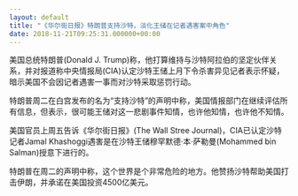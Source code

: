 ```yaml
---
layout: default
title: "《华尔街日报》特朗普支持沙特，淡化王储在记者遇害案中角色"
date: 2018-11-21T09:25:31.000000+00:00
---
```


美国总统特朗普(Donald J. Trump)称，他打算维持与沙特阿拉伯的坚定伙伴关系，并对报道称中央情报局(CIA)认定沙特王储上月下令杀害异见记者表示怀疑，暗示美国不会因记者遇害一事而对沙特采取惩罚行动。

特朗普周二在白宫发布的名为“支持沙特”的声明中称，美国情报部门在继续评估所有信息，但表示，很可能王储对这一悲剧事件知情，也许他知情，也许他不知情。

美国官员上周五告诉《华尔街日报》(The Wall Stree Journal)，CIA已认定沙特记者Jamal Khashoggi遇害是在沙特王储穆罕默德·本·萨勒曼(Mohammed bin Salman)授意下进行的。

特朗普在周二的声明中称，这个世界是个非常危险的地方。他赞扬沙特帮助美国打击伊朗，并承诺在美国投资4500亿美元。

